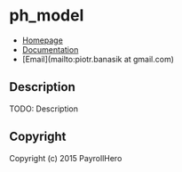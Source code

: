 # ph_model

* [Homepage](https://rubygems.org/gems/ph_model)
* [Documentation](http://rubydoc.info/gems/ph_model/frames)
* [Email](mailto:piotr.banasik at gmail.com)

## Description

TODO: Description

## Copyright

Copyright (c) 2015 PayrollHero
